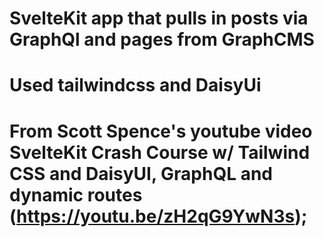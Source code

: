 # SvelteKit app that pulls in posts via GraphQl and pages from GraphCMS
# Used tailwindcss and DaisyUi



# From Scott Spence's youtube video SvelteKit Crash Course w/ Tailwind CSS and DaisyUI, GraphQL and dynamic routes (https://youtu.be/zH2qG9YwN3s);




